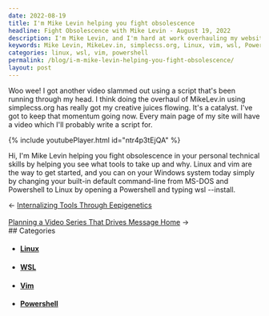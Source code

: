 ```yaml
---
date: 2022-08-19
title: I'm Mike Levin helping you fight obsolescence
headline: Fight Obsolescence with Mike Levin - August 19, 2022
description: I'm Mike Levin, and I'm hard at work overhauling my website, MikeLev.in, with the help of simplecss.org. I'm also creating videos to help others fight obsolescence in their technical skills. Come join me as I introduce people to Linux and vim, and show them how to install Linux on their Windows systems with wsl --install in Powershell. Today is the day to take control of your technical skills!
keywords: Mike Levin, MikeLev.in, simplecss.org, Linux, vim, wsl, Powershell, August 19, 2022, Website, Technical Skills, Overhauling, Videos, Inspiration
categories: linux, wsl, vim, powershell
permalink: /blog/i-m-mike-levin-helping-you-fight-obsolescence/
layout: post
---
```



Woo wee! I got another video slammed out using a script that's been running
through my head. I think doing the overhaul of MikeLev.in using simplecss.org
has really got my creative juices flowing. It's a catalyst. I've got to keep
that momentum going now. Every main page of my site will have a video which
I'll probably write a script for.

{% include youtubePlayer.html id="ntr4p3tEjQA" %}

Hi, I'm Mike Levin helping you fight obsolescence in your personal technical
skills by helping you see what tools to take up and why. Linux and vim are the
way to get started, and you can on your Windows system today simply by changing
your built-in default command-line from MS-DOS and Powershell to Linux by
opening a Powershell and typing wsl --install.


<div class="arrow-links"><div class="post-nav-prev"><span class="arrow">&larr;&nbsp;</span><a href="/blog/internalizing-tools-through-eepigenetics/">Internalizing Tools Through Eepigenetics</a></div> &nbsp; <div class="post-nav-next"><a href="/blog/planning-a-video-series-that-drives-message-home/">Planning a Video Series That Drives Message Home</a><span class="arrow">&nbsp;&rarr;</span></div></div>
## Categories

<ul>
<li><h4><a href='/linux/'>Linux</a></h4></li>
<li><h4><a href='/wsl/'>WSL</a></h4></li>
<li><h4><a href='/vim/'>Vim</a></h4></li>
<li><h4><a href='/powershell/'>Powershell</a></h4></li></ul>